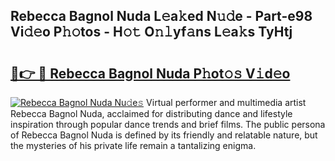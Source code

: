 ## Rebecca Bagnol Nuda L𝚎a𝚔ed N𝚞𝚍e - Part-e98 Vi𝚍𝚎o P𝚑𝚘tos - H𝚘𝚝 O𝚗𝚕yf𝚊ns L𝚎a𝚔s TyHtj

# <h2><a href="http://kf53kr1.oniu.top/?m=Rebecca+Bagnol+Nuda">🔗👉 🔴 Rebecca Bagnol Nuda P𝚑ot𝚘𝚜 V𝚒d𝚎o</a></h2>

[![Rebecca Bagnol Nuda Nu𝚍e𝚜](https://i.imgur.com/0qMVB7G.gif)](http://kf53kr1.oniu.top/?m=Rebecca+Bagnol+Nuda)
Virtual performer and multimedia artist Rebecca Bagnol Nuda, acclaimed for distributing dance and lifestyle inspiration through popular dance trends and brief films. The public persona of Rebecca Bagnol Nuda is defined by its friendly and relatable nature, but the mysteries of his private life remain a tantalizing enigma.  
